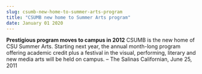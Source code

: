```yaml
---
slug: csumb-new-home-to-summer-arts-program
title: "CSUMB new home to Summer Arts program"
date: January 01 2020
---
```


<p><strong>Prestigious program moves to campus in 2012</strong> CSUMB is the new home of CSU Summer Arts. Starting next year, the annual month-long program offering academic credit plus a festival in the visual, performing, literary and new media arts will be held on campus.  – The Salinas Californian, June 25, 2011
</p>
